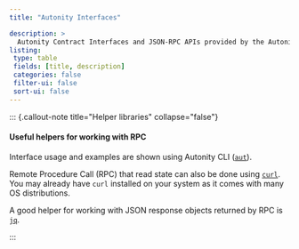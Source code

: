 ```yaml
---
title: "Autonity Interfaces"

description: >
  Autonity Contract Interfaces and JSON-RPC APIs provided by the Autonity Go Client
listing:
 type: table
 fields: [title, description]
 categories: false
 filter-ui: false
 sort-ui: false
---
```


::: {.callout-note title="Helper libraries" collapse="false"}
#### Useful helpers for working with RPC
Interface usage and examples are shown using Autonity CLI ([`aut`](/account-holders/setup-aut/)).

Remote Procedure Call (RPC) that read state can also be done using [`curl`](https://curl.haxx.se/download.html). You may already have `curl` installed on your system as it comes with many OS distributions.

A good helper for working with JSON response objects returned by RPC is [`jq`](https://stedolan.github.io/jq/download/).

:::
